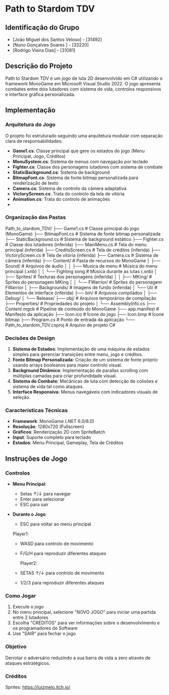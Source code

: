 # Path to Stardom TDV

## Identificação do Grupo

- [João Miguel dos Santos Veloso] - [31492]
- [Nuno Gonçalves Soares ] - [33220]
- [Rodrigo Vieira Dias] - [31081]
  
## Descrição do Projeto

Path to Stardom TDV é um jogo de luta 2D desenvolvido em C# utilizando o framework MonoGame em Microsoft Visual Studio 2022. O jogo apresenta combates entre dois lutadores com sistema de vida, controlos responsivos e interface gráfica personalizada. 

## Implementação

### Arquitetura do Jogo

O projeto foi estruturado seguindo uma arquitetura modular com separação clara de responsabilidades:

- **Game1.cs**: Classe principal que gere os estados do jogo (Menu Principal, Jogo, Créditos)
- **MenuSystem.cs**: Sistema de menus com navegação por teclado
- **Fighter.cs**: Classe dos personagens lutadores com sistema de combate
- **StaticBackground.cs**: Sistema de background
- **BitmapFont.cs**: Sistema de fonte bitmap personalizada para renderização de texto
- **Camera.cs**: Sistema de controlo da câmera adaptativa
- **VictoryScreen.cs**: Trata do controlo da tela de vitória
- **Animation.cs**: Trata do controlo de animações
- 
### Organização das Pastas

Path_to_stardom_TDV/
├── Game1.cs                    # Classe principal do jogo (MonoGame)
├── BitmapFont.cs              # Sistema de fonte bitmap personalizada
├── StaticBackground.cs        # Sistema de background estático
├── Fighter.cs                 # Classe dos lutadores (inferida)
├── MainMenu.cs               # Tela do menu principal (inferida)
├── CreditsScreen.cs          # Tela de créditos (inferida)
├── VictoryScreen.cs          # Tela de vitória (inferida)
├── Camera.cs                 # Sistema de câmera (inferida)
├── Content/                  # Pasta de recursos do MonoGame
│   ├── Sound/               # Arquivos de áudio
│   │   ├── Musica de menu   # Música do menu principal (.xnb)
│   │   └── Fighting song    # Música durante as lutas (.xnb)
│   ├── Sprites/             # Texturas dos personagens (inferida)
│   │   ├── MKing/          # Sprites do personagem MKing
│   │   └── FWarrior/       # Sprites do personagem FWarrior
│   ├── Backgrounds/         # Imagens de fundo (inferida)
│   └── UI/                  # Elementos de interface (inferida)
├── bin/                     # Arquivos compilados
│   ├── Debug/
│   └── Release/
├── obj/                     # Arquivos temporários de compilação
├── Properties/              # Propriedades do projeto
│   └── AssemblyInfo.cs
├── Content.mgcb             # Pipeline de conteúdo do MonoGame
├── app.manifest             # Manifesto da aplicação
├── Icon.ico                 # Ícone do jogo
├── Icon.bmp                 # Ícone bitmap
├── Program.cs               # Ponto de entrada da aplicação
└── Path_to_stardom_TDV.csproj  # Arquivo de projeto C#





### Decisões de Design

1. **Sistema de Estados**: Implementação de uma máquina de estados simples para gerenciar transições entre menu, jogo e créditos.
2. **Fonte Bitmap Personalizada**: Criação de um sistema de fonte próprio usando arrays booleanos para maior controlo visual.
3. **Background Dinâmico**: Implementação de parallax scrolling com múltiplas camadas para criar profundidade visual.
4. **Sistema de Combate**: Mecânicas de luta com detecção de colisões e sistema de vida tal como ataques.
5. **Interface Responsiva**: Menus navegáveis com indicadores visuais de seleção.

### Características Técnicas

- **Framework**: MonoGame (.NET 6.0/8.0)
- **Resolução**: 1280x720 (Fullscreen)
- **Gráficos**: Renderização 2D com SpriteBatch
- **Input**: Suporte completo para teclado
- **Estados**: Menu Principal, Gameplay, Tela de Créditos

## Instruções de Jogo

### Controlos

- **Menu Principal**: 
  - Setas ↑/↓ para navegar
  - Enter para selecionar
  - ESC para sair
- **Durante o Jogo**:
  - ESC para voltar ao menu principal

  Player1:
  - WASD para controlo de movimento
  - F/G/H para reproduzir diferentes ataques

    Player2:
  - SETAS ↑/↓ para controlo de movimento
  - 1/2/3 para reproduzir diferentes ataques

### Como Jogar
1. Execute o jogo
2. No menu principal, selecione "NOVO JOGO" para iniciar uma partida entre 2 lutadores
3. Escolha "CRÉDITOS" para ver informações sobre o desenvolvimento e os programadores do Software
4. Use "SAIR" para fechar o jogo

### Objetivo
Derrotar o adversário reduzindo a sua barra de vida a zero através de ataques estratégicos.

### Créditos
Sprites: https://luizmelo.itch.io/
